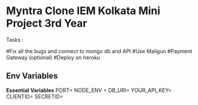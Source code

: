 ﻿# Myntra Clone IEM Kolkata Mini Project 3rd Year 

Tasks :

#Fix all the bugs and connect to mongo db and API
#Use Mailgun
#Payment Gateway (optional)
#Deploy on heroku

## Env Variables
**Essential Variables**
PORT=
NODE_ENV = 
DB_URI=
YOUR_API_KEY=
CLIENTID=
SECRETID=
